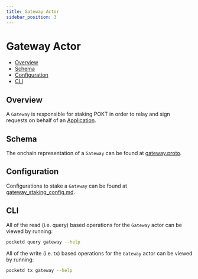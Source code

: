 ```yaml
---
title: Gateway Actor
sidebar_position: 3
---
```


# Gateway Actor <!-- omit in toc -->

- [Overview](#overview)
- [Schema](#schema)
- [Configuration](#configuration)
- [CLI](#cli)

## Overview

A `Gateway` is responsible for staking POKT in order to relay and sign requests
on behalf of an [Application](./application.md).

## Schema

The onchain representation of a `Gateway` can be found at [gateway.proto](https://github.com/pokt-network/pocket/blob/main/proto/pocket/gateway/gateway.proto).

## Configuration

Configurations to stake a `Gateway` can be found at [gateway_staking_config.md](../../operate/configs/gateway_staking_config.md).

## CLI

All of the read (i.e. query) based operations for the `Gateway` actor can be
viewed by running:

```bash
pocketd query gateway --help
```

All of the write (i.e. tx) based operations for the `Gateway` actor can be
viewed by running:

```bash
pocketd tx gateway --help
```
